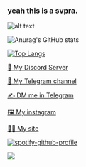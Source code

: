 ### yeah this is a svpra.



![alt text](https://avatars.mds.yandex.net/get-zen-logos/223306/pub_5f6770998433a623dae6b6b6_5f6771724c07ce06042e4998/xxh)

![Anurag's GitHub stats](https://github-readme-stats.vercel.app/api?username=svpra&theme=omni&count_private=true&icons=true)

[![Top Langs](https://github-readme-stats.vercel.app/api/top-langs/?username=svpra&layout=compact&theme=dark&count_private=true)](https://github.com/anuraghazra/github-readme-stats)

[💾 My Discord Server](https://discord.gg/mjCRn8BsFg)

[📰 My Telegram channel](https://t.me/svpraprog)

[✍️ DM me in Telegram](https://t.me/svprax)

[🖼️ My instagram](https://instagram.com/qiapc)

[👩‍💻 My site](https://svpra.github.io/main)

[![spotify-github-profile](https://spotify-github-profile.vercel.app/api/view?uid=dko1n4ehyz1kxpjbmb243zfmh&cover_image=false&theme=default&bar_color=53b14f&bar_color_cover=false)](https://github.com/kittinan/spotify-github-profile)


![](https://komarev.com/ghpvc/?username=svpra&color=brightgreen)
